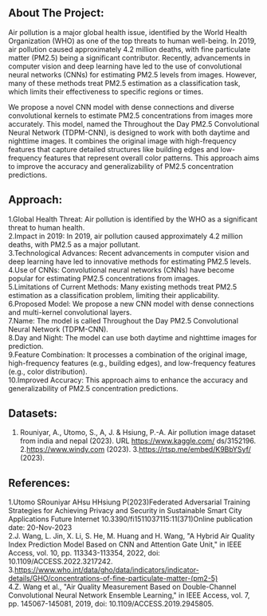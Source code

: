 ## About The Project: 

Air pollution is a major global health issue, identified by the World Health Organization (WHO) as one of the top threats to human well-being. 
In 2019, air pollution caused approximately 4.2 million deaths, with fine particulate matter (PM2.5) being a significant contributor. 
Recently, advancements in computer vision and deep learning have led to the use of convolutional neural networks (CNNs) for estimating PM2.5 levels from images.
However, many of these methods treat PM2.5 estimation as a classification task, which limits their effectiveness to specific regions or times.

We propose a novel CNN model with dense connections and diverse convolutional kernels to estimate PM2.5 concentrations from images more accurately. 
This model, named the Throughout the Day PM2.5 Convolutional Neural Network (TDPM-CNN), is designed to work with both daytime and nighttime images. 
It combines the original image with high-frequency features that capture detailed structures like building edges and low-frequency features that represent overall color patterns. 
This approach aims to improve the accuracy and generalizability of PM2.5 concentration predictions.

## Approach:
1.Global Health Threat: Air pollution is identified by the WHO as a significant threat to human health. <br>
2.Impact in 2019: In 2019, air pollution caused approximately 4.2 million deaths, with PM2.5 as a major pollutant. <br>
3.Technological Advances: Recent advancements in computer vision and deep learning have led to innovative methods for estimating PM2.5 levels. <br>
4.Use of CNNs: Convolutional neural networks (CNNs) have become popular for estimating PM2.5 concentrations from images. <br>
5.Limitations of Current Methods: Many existing methods treat PM2.5 estimation as a classification problem, limiting their applicability. <br>
6.Proposed Model: We propose a new CNN model with dense connections and multi-kernel convolutional layers. <br>
7.Name: The model is called Throughout the Day PM2.5 Convolutional Neural Network (TDPM-CNN). <br>
8.Day and Night: The model can use both daytime and nighttime images for prediction. <br>
9.Feature Combination: It processes a combination of the original image, high-frequency features (e.g., building edges), and low-frequency features (e.g., color distribution).<br>
10.Improved Accuracy: This approach aims to enhance the accuracy and generalizability of PM2.5 concentration predictions.

## Datasets:
1. Rouniyar, A., Utomo, S., A, J. & Hsiung, P.-A. Air pollution image
dataset from india and nepal (2023). URL https://www.kaggle.com/
ds/3152196.
2.https://www.windy.com (2023).
3.https://rtsp.me/embed/K9BbYSyf/ (2023).


## References:
1.Utomo SRouniyar AHsu HHsiung P(2023)Federated Adversarial Training Strategies for Achieving Privacy and Security in Sustainable Smart City Applications Future Internet 
10.3390/fi1511037115:11(371)Online publication date: 20-Nov-2023 <br>
2.J. Wang, L. Jin, X. Li, S. He, M. Huang and H. Wang, "A Hybrid Air Quality Index Prediction Model Based on CNN and Attention Gate Unit," in 
IEEE Access, vol. 10, pp. 113343-113354, 2022, doi: 10.1109/ACCESS.2022.3217242. <br>
3.https://www.who.int/data/gho/data/indicators/indicator-details/GHO/concentrations-of-fine-particulate-matter-(pm2-5) <br>
4.Z. Wang et al., "Air Quality Measurement Based on Double-Channel Convolutional Neural Network Ensemble Learning," 
in IEEE Access, vol. 7, pp. 145067-145081, 2019, doi: 10.1109/ACCESS.2019.2945805.



